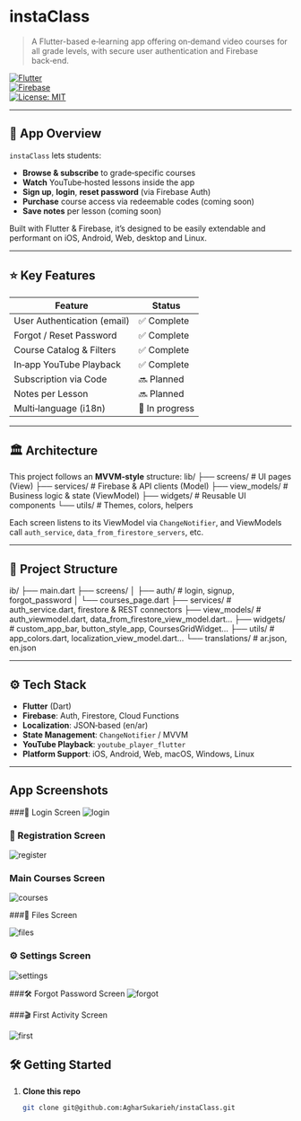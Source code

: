 # instaClass

> A Flutter-based e‑learning app offering on‑demand video courses for all grade levels, with secure user authentication and Firebase back‑end.

[![Flutter](https://img.shields.io/badge/Flutter-3.x-blue.svg)](https://flutter.dev)  
[![Firebase](https://img.shields.io/badge/Firebase-Auth%20%7C%20Firestore-orange.svg)](https://firebase.google.com)  
[![License: MIT](https://img.shields.io/badge/License-MIT-green.svg)](LICENSE)

---

## 🚀 App Overview

`instaClass` lets students:
- **Browse & subscribe** to grade‑specific courses  
- **Watch** YouTube‑hosted lessons inside the app  
- **Sign up**, **login**, **reset password** (via Firebase Auth)  
- **Purchase** course access via redeemable codes (coming soon)  
- **Save notes** per lesson (coming soon)

Built with Flutter & Firebase, it’s designed to be easily extendable and performant on iOS, Android, Web, desktop and Linux.

---

## ⭐ Key Features

| Feature                     | Status       |
|-----------------------------|--------------|
| User Authentication (email) | ✅ Complete  |
| Forgot / Reset Password     | ✅ Complete  |
| Course Catalog & Filters    | ✅ Complete  |
| In‑app YouTube Playback     | ✅ Complete  |
| Subscription via Code       | 🔜 Planned   |
| Notes per Lesson            | 🔜 Planned   |
| Multi‑language (i18n)       | 🔄 In progress |

---

## 🏛 Architecture

This project follows an **MVVM‑style** structure:
lib/
├── screens/ # UI pages (View)
├── services/ # Firebase & API clients (Model)
├── view_models/ # Business logic & state (ViewModel)
├── widgets/ # Reusable UI components
└── utils/ # Themes, colors, helpers

Each screen listens to its ViewModel via `ChangeNotifier`, and ViewModels call `auth_service`, `data_from_firestore_servers`, etc.

---

## 📂 Project Structure

ib/
├── main.dart
├── screens/
│ ├── auth/ # login, signup, forgot_password
│ └── courses_page.dart
├── services/ # auth_service.dart, firestore & REST connectors
├── view_models/ # auth_viewmodel.dart, data_from_firestore_view_model.dart…
├── widgets/ # custom_app_bar, button_style_app, CoursesGridWidget…
├── utils/ # app_colors.dart, localization_view_model.dart…
└── translations/ # ar.json, en.json

---

## ⚙️ Tech Stack

- **Flutter** (Dart)  
- **Firebase**: Auth, Firestore, Cloud Functions  
- **Localization**: JSON‑based (en/ar)  
- **State Management**: `ChangeNotifier` / MVVM  
- **YouTube Playback**: `youtube_player_flutter`  
- **Platform Support**: iOS, Android, Web, macOS, Windows, Linux
------
## App Screenshots

###🔑 Login Screen
![login](image_screen/login.jpeg)

### 📝 Registration Screen
![register](image_screen/regster.jpeg)

### Main Courses Screen

![courses](image_screen/couers.jpeg)

###📁 Files Screen

![files](image_screen/files.jpeg)

### ⚙️ Settings Screen

![settings](image_screen/settings.jpeg)

###🛠️ Forgot Password Screen
![forgot](image_screen/forgite.jpeg)

###🎬 First Activity Screen

![first](image_screen/firstActivity.jpeg)

## 🛠 Getting Started

1. **Clone this repo**  
   ```bash
   git clone git@github.com:AgharSukarieh/instaClass.git

